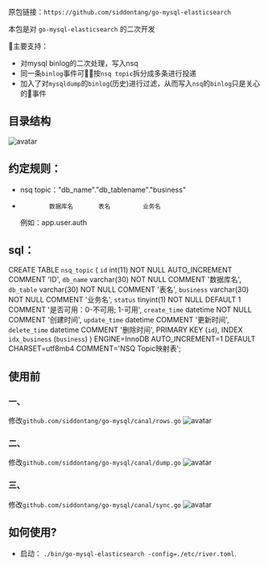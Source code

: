 原包链接：`https://github.com/siddontang/go-mysql-elasticsearch`

本包是对 `go-mysql-elasticsearch` 的二次开发

主要支持：
+ 对mysql binlog的二次处理，写入nsq
+ 同一条`binlog`事件可按`nsq topic`拆分成多条进行投递 
+ 加入了对`mysqldump`的`binlog`(历史)进行过滤，从而写入`nsq`的`binlog`只是关心的事件
  

## 目录结构
![avatar](../../../../Users/shenping/Downloads/1537927471962.jpg)

## 约定规则：
+ nsq topic："db_name"."db_tablename"."business"
+             数据库名       表名         业务名
  例如：app.user.auth

## sql：
CREATE TABLE `nsq_topic` (
    `id` int(11) NOT NULL AUTO_INCREMENT COMMENT 'ID',
    `db_name` varchar(30) NOT NULL COMMENT '数据库名',
    `db_table` varchar(30) NOT NULL COMMENT '表名',
    `business` varchar(30) NOT NULL COMMENT '业务名',
    `status` tinyint(1) NOT NULL DEFAULT 1 COMMENT '是否可用：0-不可用; 1-可用',
    `create_time` datetime NOT NULL COMMENT '创建时间',
    `update_time` datetime COMMENT '更新时间',
    `delete_time` datetime COMMENT '删除时间',
    PRIMARY KEY (`id`),
    INDEX `idx_business` (`business`)
) ENGINE=InnoDB AUTO_INCREMENT=1 DEFAULT CHARSET=utf8mb4 COMMENT='NSQ Topic映射表';

## 使用前
### 一、
修改`github.com/siddontang/go-mysql/canal/rows.go`
![avatar](../../../../Users/shenping/Downloads/1537928423942.jpg)

### 二、
修改`github.com/siddontang/go-mysql/canal/dump.go`
![avatar](../../../../Users/shenping/Downloads/1537928575018.jpg)

### 三、
修改`github.com/siddontang/go-mysql/canal/sync.go`
![avatar](../../../../Users/shenping/Downloads/1537928880538.jpg)

## 如何使用?
+ 启动： `./bin/go-mysql-elasticsearch -config=./etc/river.toml`.


